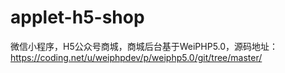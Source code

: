 # applet-h5-shop
微信小程序，H5公众号商城，商城后台基于WeiPHP5.0，源码地址：https://coding.net/u/weiphpdev/p/weiphp5.0/git/tree/master/
